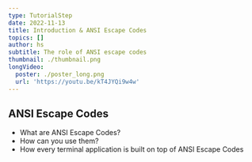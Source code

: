 ```yaml
---
type: TutorialStep
date: 2022-11-13
title: Introduction & ANSI Escape Codes
topics: []
author: hs
subtitle: The role of ANSI escape codes
thumbnail: ./thumbnail.png
longVideo:
  poster: ./poster_long.png
  url: 'https://youtu.be/kT4JYQi9w4w'
---
```




## ANSI Escape Codes 

- What are ANSI Escape Codes?
- How can you use them?
- How every terminal application is built on top of ANSI Escape Codes
